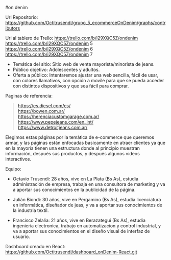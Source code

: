 #on denim

Url Repositorio: https://github.com/Octitrusendi/grupo_5_ecommerceOnDenim/graphs/contributors

Url al tablero de Trello: https://trello.com/b/i29XQC5Z/ondenim 
https://trello.com/b/i29XQC5Z/ondenim  5
https://trello.com/b/i29XQC5Z/ondenim  6
https://trello.com/b/i29XQC5Z/ondenim  7


- Temática del sitio: Sitio web de venta mayorista/minorista de jeans. 
- Público objetivo: Adolescentes y adultos. 
- Oferta a público: Intentaremos ajustar una web sencilla, fácil de usar, con colores llamativos, con opción a movile para que se pueda acceder con distintos dispositivos y que sea fácil para comprar. 

Paginas de referencia: 
> https://es.diesel.com/es/ \
> https://bowen.com.ar/  \
> https://herenciacustomgarage.com.ar/ \
> https://www.pepejeans.com/en_int/ \
> https://www.detroitjeans.com.ar/  

Elegimos estas páginas por la temática de e-commerce que queremos armar, y las páginas están enfocadas basicamente en atraer clientes ya que en la mayoría tienen una estructura donde al principio muestran información, después sus productos, y después algunos videos interactivos.

Equipo: 
- Octavio Trusendi: 28 años, vive en La Plata (Bs As), estudia administración de empresa, trabaja en una consultora de marketing y va a aportar sus conocimientos en la publicidad de la página. 

- Julián Biondi: 30 años, vive en Pergamino (Bs As), estudia licenciatura en informática, diseñador de jeas, y va a aportar sus conocimientos de la industria textíl.

- Francisco Zelalia: 21 años, vive en Berazategui (Bs As), estudia ingenieria electronica, trabajo en automatizacion y control industrial, y va a aportar sus conocimientos en el diseño visual de interfaz de usuario. 



Dashboard creado en React: https://github.com/Octitrusendi/dashboard_onDenim-React.git